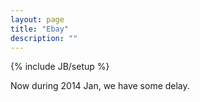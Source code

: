 ```yaml
---
layout: page
title: "Ebay"
description: ""
---
```

{% include JB/setup %}

Now during 2014 Jan, we have some delay.
